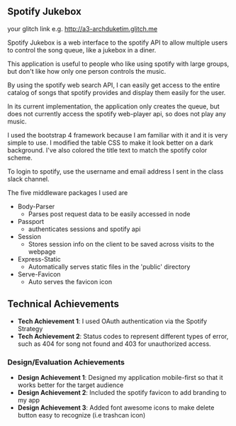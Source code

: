 ## Spotify Jukebox

your glitch link e.g. http://a3-archduketim.glitch.me

Spotify Jukebox is a web interface to the spotify API to allow multiple users
to control the song queue, like a jukebox in a diner.

This application is useful to people who like using spotify with large groups,
but don't like how only one person controls the music. 

By using the spotify web search API, I can easily get access to the entire catalog
of songs that spotify provides and display them easily for the user.

In its current implementation, the application only creates the queue, but does
not currently access the spotify web-player api, so does not play any music. 

I used the bootstrap 4 framework because I am familiar with it and it is very simple to use. I modified the table CSS to make it look better on a dark background. I've also colored the title text to match the spotify color scheme.

To login to spotify, use the username and email address I sent in the class slack channel.

The five middleware packages I used are 
 - Body-Parser
   - Parses post request data to be easily accessed in node
 - Passport
   - authenticates sessions and spotify api
 - Session
   - Stores session info on the client to be saved across visits to the webpage
 - Express-Static
   - Automatically serves static files in the 'public' directory
 - Serve-Favicon
   - Auto serves the favicon icon

## Technical Achievements
- **Tech Achievement 1**: I used OAuth authentication via the Spotify Strategy
- **Tech Achievement 2**: Status codes to represent different types of error, such as 404 for song not found and 403 for unauthorized access. 

### Design/Evaluation Achievements
- **Design Achievement 1**: Designed my application mobile-first so that it works better for the target audience
- **Design Achievement 2**: Included the spotify favicon to add branding to my app
- **Design Achievement 3**: Added font awesome icons to make delete button easy to recognize (i.e trashcan icon)
